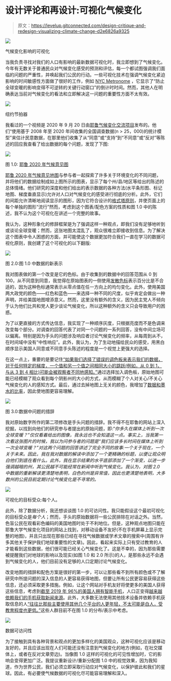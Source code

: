 # 设计评论和再设计:可视化气候变化

> 原文：<https://levelup.gitconnected.com/design-critique-and-redesign-visualizing-climate-change-d2e6826a9325>

![](img/2b725979d78e95bb857a28f4c8cc3e2a.png)

气候变化影响的可视化

当我负责寻找对我们的人口有影响的最新数据可视化时，我立即想到了气候变化。今年有无数关于普通民众对气候变化感受的预测和评估，每一个都试图强调我们面临的问题的严重性，并唤起我们公民的行动。一些可视化技术在强调气候变化紧迫影响的时间敏感性方面做了很好的工作，例如 [NYC Metronome](https://www.nytimes.com/2020/09/20/arts/design/climate-clock-metronome-nyc.html) ，它显示了“防止全球变暖的影响变得不可逆转的关键行动窗口”的倒计时时间。然而，其他人在明确表达当前对气候变化的看法和立即解决这一问题的重要性方面不太有效。

![](img/612c16a310f59f6d5afd18b6495d9e3b.png)

纽约节拍器

我看过的一个视频是 2020 年 9 月 20 日由[耶鲁气候变化交流项目](https://climatecommunication.yale.edu/)发布的。他们“使用基于 2008 年至 2020 年间收集的全国调查数据(n > 25，000)的统计模型”来估计民意数据，在那里他们收集了从“同意”或“支持”到“不同意”或“反对”等陈述的回应我查看了给出数据的每个问题，发现了下图:

![](img/31f82e4ce340fafa228d26f649000ff3.png)

图 1.0: [耶鲁 2020 年气候意见图](https://climatecommunication.yale.edu/visualizations-data/ycom-us/)

[耶鲁 2020 年气候意见地图](https://climatecommunication.yale.edu/visualizations-data/ycom-us/)与参与者一起探索了许多关于环境变化的不同问题，并将他们的数据绘制成如上图所示的图表，显示了每个州/县/地区等给出的陈述的总体情绪。他们研究的深度和他们给出的表示数据的各种方法(水平条形图、标记地图、梯度垂直显示)允许对人口对气候变化的感受进行彻底的分析。此外，它们的间距允许清晰地阅读显示的图形，因为它符合设计的[格式塔原则](https://www.toptal.com/designers/ui/gestalt-principles-of-design)，并使页面上的每个单独的图形“流行”然而，考虑到这个图表/配色方案的性质和图 1.0 中的陈述，我不认为这个可视化在讲述一个完整的故事。

我认为，这种形象化的修辞框架是为了强调这样一种观点，即我们没有足够地听到或谈论全球变暖；然而，这张地图太混乱了，观众很难立即接收到信息。为了解决这个图表中令人困惑的方面，并可能使这个数据更加符合我们一直在学习的数据可视化原则，我创建了这个可视化的以下翻版:

![](img/73311ea863e0a94e0cd7776fe4ae785f.png)

图 2.0:图 1.0 中数据的新表示

我对图表做的第一个改变是它的色标。由于收集到的数据中的回答范围从 0 到 100，从不同意到同意，我觉得在原始图表的一侧使用[发散色标](https://socviz.co/lookatdata.html)表示百分比是不合适的，因为这种色标通常表示从零点值在任一方向上的均匀变化。此外，使用美国两大政党的颜色——红色和蓝色——来选择一种不同的尺度，似乎肯定会做出一种声明，并给美国地图增添意义。然而，这里没有额外的含义，因为民主党人不倾向于认为他们比共和党人更少谈论气候变化，所以这种额外的含义只会导致用户的困惑。

为了以更直接的方式传达信息，我实现了一种顺序灰度，只根据亮度而不是色调来改变每个部分。对调查的回答代表了对同一个问题的一系列回答，没有中间立场可以偏离。特别是因为手头的问题涉及响应者讨论气候变化的频率，从每周到从不，在时间域中没有“中性响应”。此外，我认为，为了生动地描绘民众的感受，用黑白顺序显示美国人同意或不同意手头陈述的程度是一个视觉上更强大的选择。

在这一点上，重要的是要记住[“如果我们选择了错误的调色板来表示我们的数据，对于任何特定的梯度，一个值和另一个值之间相同大小的跳跃(例如，从 0 到 1，与从 3 到 4 相比)可能会被观察者不同地感知。”](https://socviz.co/lookatdata.html)通过选择加入调色板，原始地图可能已经模糊了观众看到每个阴影州的大小的方式，从而模糊了个人对关心/不关心气候变化的人的感知方式。最后，通过去掉地图上无关的颜色，我增加了[数据和墨水的比率](https://speedwell.com.au/insights/2019/the-manifesto-of-the-data-ink-ratio#:~:text=The%20data%2Dink%20ratio%20is,be%20deleted%20everywhere%20where%20possible.)，因此使地图更容易理解。

![](img/b8bd4d690531e6783a1d20e469e720b9.png)

图 3.0:数据中问题的措辞

我对原始数字所作的第二项修改是手头问题的措辞。我不得不在耶鲁的网站上深入挖掘，以找到向他们的研究参与者提出的原始问题，即:“*你多久在媒体上听到一次全球变暖？”仅仅看着给出的图像，我永远也不会知道这一点。事实上，当我第一次看这张图片的时候，我以为问参与者的问题是“我们应该多长时间在媒体上听到一次全球变暖？”对这两个问题的回答讲述了完全不同的故事:一个关于现在，一个关于未来。因此，我在我对数据的解读中添加了一个更精确的标题，以便让观众明白他们到底在看什么。此外，我在显示结果的水平底部添加了一个渐变，以进一步强调越暗的州，其公民越不可能经常在新闻中听到气候变化。我认为，对图 2.0 中数据的重新解读更清楚地表明，白色的州是异常值，因此也更清楚地表明，大多数州的公民目前定期讨论气候变化是不寻常的。*

![](img/92803a2d3322a7b9299ae694e1b9559f.png)

可视化的目标受众:每个人。

此外，除了数据分析，我还想谈谈图 1.0 的可访问性。我只能假设这个最初可视化的目标受众是*每个人*；然而，手头的原始数据将一些公民排除在对话之外。当然，色盲公民在观看彩色编码的美国地图时处于不利地位。但是，这种观点地图只能在耶鲁大学气候变化项目的网站上找到，对移动设备不友好(不在手机屏幕上显示完整的地图)，并且只出现在那些已经在寻找气候数据或学术文章的搜索中(周围有许多其他关于保护我们地球重要性的文章)。因此，看起来实际上只有受过教育的人才能看到这些数据，他们很可能已经关心气候变化了。这是不幸的，因为那些需要被提醒我们对地球的影响以及现实(如图 1.0 和 2.0 所示)的人，是那些永远不会遇到气候变化的人，他们目前没有足够的人口定期讨论气候变化。

改变地图的措辞和配色方案是很好的第一步，可以让那些看不到所有颜色或不了解研究中所提问题的深入信息的人更容易获得地图，但要让所有公民更容易获得这些信息，还必须采取更多措施。例如，让这个网站对手机友好将使更多的美国人获得这些信息，考虑到[截至 2019 年 96%的美国人拥有智能手机](https://www.pewresearch.org/internet/fact-sheet/mobile/)，人口正变得[越来越依赖我们的手机获取新闻来源](https://www.journalism.org/2020/07/30/americans-who-mainly-get-their-news-on-social-media-are-less-engaged-less-knowledgeable/)。此外，大多数无法使用其他技术设备并依赖手机获取信息的人[“往往比那些主要使用其他几个平台的人更年轻，不太可能是白人，受教育程度也更低。”](https://www.journalism.org/2020/07/30/americans-who-mainly-get-their-news-on-social-media-are-less-engaged-less-knowledgeable/)这些人群目前不在图 1.0 的分布/表示中考虑。

![](img/a412d9430f75cd581887da2dcb0d9aac.png)

数据可访问性

为了接触到具有各种背景和观点的更加多样化的美国观众，这种可视化应该是移动友好的，并且应该出现在人们可能还没有注意到气候变化的地方(例如，在社交媒体上，或者在反对文章旁边)。当像图 1.0 这样的可视化的可见性增加时，它的影响会变得更加广泛。我提议重新设计/重新分配图 1.0 中的视觉效果，因为我知道，作为世界公民，我们必须立即采取行动应对气候变化，以保护彼此和我们的星球。因此，有必要使气候数据的可视化尽可能容易理解和深入。
